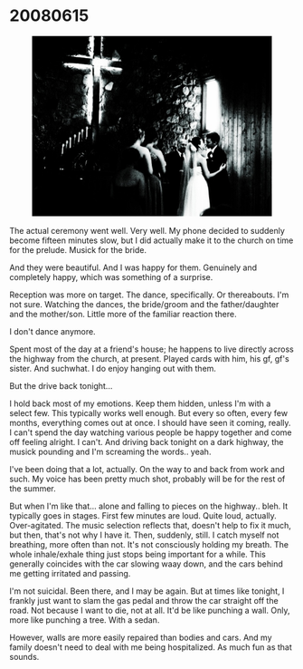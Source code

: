 # 20080615

<figure><img src="../../../.gitbook/assets/9.jpg" alt=""><figcaption></figcaption></figure>

The actual ceremony went well. Very well. My phone decided to suddenly become fifteen minutes slow, but I did actually make it to the church on time for the prelude. Musick for the bride.

And they were beautiful. And I was happy for them. Genuinely and completely happy, which was something of a surprise.

Reception was more on target. The dance, specifically. Or thereabouts. I'm not sure. Watching the dances, the bride/groom and the father/daughter and the mother/son. Little more of the familiar reaction there.

I don't dance anymore.

Spent most of the day at a friend's house; he happens to live directly across the highway from the church, at present. Played cards with him, his gf, gf's sister. And suchwhat. I do enjoy hanging out with them.

But the drive back tonight...

I hold back most of my emotions. Keep them hidden, unless I'm with a select few. This typically works well enough. But every so often, every few months, everything comes out at once. I should have seen it coming, really. I can't spend the day watching various people be happy together and come off feeling alright. I can't. And driving back tonight on a dark highway, the musick pounding and I'm screaming the words.. yeah.

I've been doing that a lot, actually. On the way to and back from work and such. My voice has been pretty much shot, probably will be for the rest of the summer.

But when I'm like that... alone and falling to pieces on the highway.. bleh. It typically goes in stages. First few minutes are loud. Quite loud, actually. Over-agitated. The music selection reflects that, doesn't help to fix it much, but then, that's not why I have it. Then, suddenly, still. I catch myself not breathing, more often than not. It's not consciously holding my breath. The whole inhale/exhale thing just stops being important for a while. This generally coincides with the car slowing waay down, and the cars behind me getting irritated and passing.

I'm not suicidal. Been there, and I may be again. But at times like tonight, I frankly just want to slam the gas pedal and throw the car straight off the road. Not because I want to die, not at all. It'd be like punching a wall. Only, more like punching a tree. With a sedan.

However, walls are more easily repaired than bodies and cars. And my family doesn't need to deal with me being hospitalized. As much fun as that sounds.
